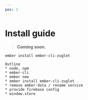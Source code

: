```yaml
---
pos: 1
---
```


# Install guide

> **Coming soon.**

``` bash
ember install ember-cli-zuglet
```

```
Outline
* node, npm
* ember-cli
* ember new
* ember install ember-cli-zuglet
* remove ember-data / rename service
* provide firebase config
* window.store
```

